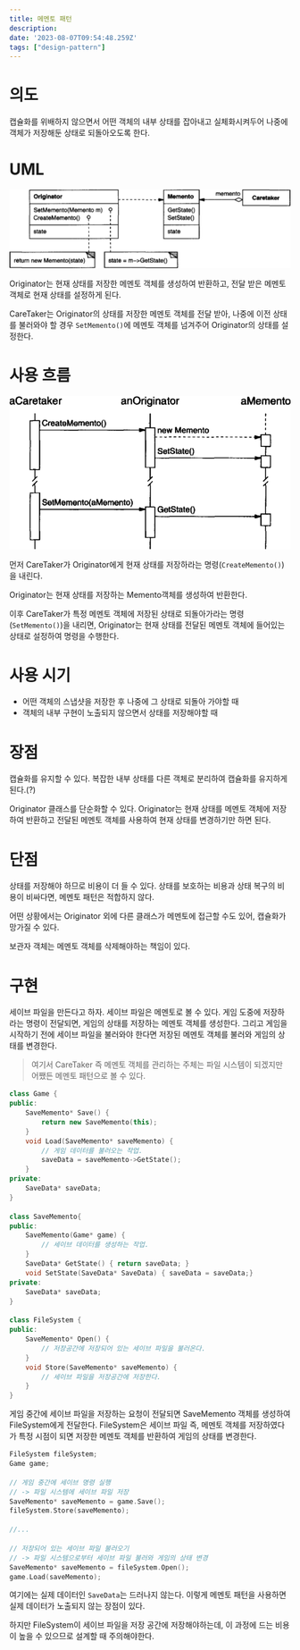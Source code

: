 ```yaml
---
title: 메멘토 패턴
description:
date: '2023-08-07T09:54:48.259Z'
tags: ["design-pattern"]
---
```


# 의도

캡슐화를 위배하지 않으면서 어떤 객체의 내부 상태를 잡아내고 실체화시켜두어 나중에 객체가 저장해둔 상태로 되돌아오도록 한다.

# UML

![Alt text](image.png)

Originator는 현재 상태를 저장한 메멘토 객체를 생성하여 반환하고, 전달 받은 메멘토 객체로 현재 상태를 설정하게 된다. 

CareTaker는 Originator의 상태를 저장한 메멘토 객체를 전달 받아, 나중에 이전 상태를 불러와야 할 경우 `SetMemento()`에 메멘토 객체를 넘겨주어 Originator의 상태를 설정한다.

# 사용 흐름

![Alt text](image-1.png)

먼저 CareTaker가 Originator에게 현재 상태를 저장하라는 명령(`CreateMemento()`)을 내린다.

Originator는 현재 상태를 저장하는 Memento객체를 생성하여 반환한다.

이후 CareTaker가 특정 메멘토 객체에 저장된 상태로 되돌아가라는 명령(`SetMemento()`)을 내리면, Originator는 현재 상태를 전달된 메멘토 객체에 들어있는 상태로 설정하여 명령을 수행한다.

# 사용 시기

- 어떤 객체의 스냅샷을 저장한 후 나중에 그 상태로 되돌아 가야할 때
- 객체의 내부 구현이 노출되지 않으면서 상태를 저장해야할 때

# 장점

캡슐화를 유지할 수 있다. 복잡한 내부 상태를 다른 객체로 분리하여 캡슐화를 유지하게 된다.(?)

Originator 클래스를 단순화할 수 있다. Originator는 현재 상태를 메멘토 객체에 저장하여 반환하고 전달된 메멘토 객체를 사용하여 현재 상태를 변경하기만 하면 된다. 

# 단점

상태를 저장해야 하므로 비용이 더 들 수 있다. 상태를 보호하는 비용과 상태 복구의 비용이 비싸다면, 메멘토 패턴은 적합하지 않다.

어떤 상황에서는 Originator 외에 다른 클래스가 메멘토에 접근할 수도 있어, 캡슐화가 망가질 수 있다.

보관자 객체는 메멘토 객체를 삭제해야하는 책임이 있다. 

# 구현

세이브 파일을 만든다고 하자. 세이브 파일은 메멘토로 볼 수 있다. 게임 도중에 저장하라는 명령이 전달되면, 게임의 상태를 저장하는 메멘토 객체를 생성한다. 그리고 게임을 시작하기 전에 세이브 파일을 불러와야 한다면 저장된 메멘토 객체를 불러와 게임의 상태를 변경한다.

> 여기서 CareTaker 즉 메멘토 객체를 관리하는 주체는 파일 시스템이 되겠지만 어쨌든 메멘토 패턴으로 볼 수 있다.

```cpp
class Game {
public:
    SaveMemento* Save() {
        return new SaveMemento(this);
    }
    void Load(SaveMemento* saveMemento) {
        // 게임 데이터를 불러오는 작업.
        saveData = saveMemento->GetState();
    }
private:
    SaveData* saveData;
}

class SaveMemento{
public:
    SaveMemento(Game* game) {
        // 세이브 데이터를 생성하는 작업.
    }
    SaveData* GetState() { return saveData; }
    void SetState(SaveData* SaveData) { saveData = saveData;}
private:
    SaveData* saveData;
}

class FileSystem {
public:
    SaveMemento* Open() {
        // 저장공간에 저장되어 있는 세이브 파일을 불러온다.
    }
    void Store(SaveMemento* saveMemento) {
        // 세이브 파일을 저장공간에 저장한다.
    }
}
```

게임 중간에 세이브 파일을 저장하는 요청이 전달되면 SaveMemento 객체를 생성하여 FileSystem에게 전달한다. FileSystem은 세이브 파일 즉, 메멘토 객체를 저장하였다가 특정 시점이 되면 저장한 메멘토 객체를 반환하여 게임의 상태를 변경한다.

```cpp
FileSystem fileSystem;
Game game;

// 게임 중간에 세이브 명령 실행
// -> 파일 시스템에 세이브 파일 저장
SaveMemento* saveMemento = game.Save();
fileSystem.Store(saveMemento); 

//...

// 저장되어 있는 세이브 파일 불러오기
// -> 파일 시스템으로부터 세이브 파일 불러와 게임의 상태 변경
SaveMemento* saveMemento = fileSystem.Open(); 
game.Load(saveMemento);
```

여기에는 실제 데이터인 `SaveData`는 드러나지 않는다. 이렇게 메멘토 패턴을 사용하면 실제 데이터가 노출되지 않는 장점이 있다.

하지만 FileSystem이 세이브 파일을 저장 공간에 저장해야하는데, 이 과정에 드는 비용이 높을 수 있으므로 설계할 때 주의해야한다.